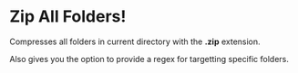 # Zip All Folders!

Compresses all folders in current directory with the **.zip** extension. 

Also gives you the option to provide a regex for targetting specific folders.